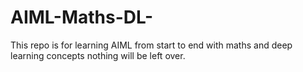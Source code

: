 # AIML-Maths-DL-
This repo is for learning AIML from start to end with maths and deep learning concepts nothing will be left over.
